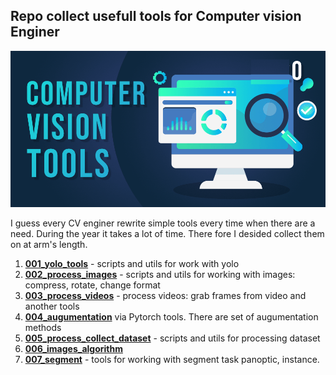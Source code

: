 ## Repo collect usefull tools for Computer vision Enginer
![](tools.png)

I guess every CV enginer rewrite simple tools every time when there are a need. During the year it takes a lot of time. There fore I desided collect them on at arm's length.

1. [**001_yolo_tools**](001_yolo_tools) - scripts and utils for work with yolo
2. [**002_process_images**](002_process_images) - scripts and utils for working with images: compress, rotate, change format
3. [**003_process_videos**](003_process_videos) - process videos: grab frames from video and another tools
4. [**004_augumentation**](004_augumentation) via Pytorch tools. There are set of augumentation methods
5. [**005_process_collect_dataset**](005_process_collect_dataset) - scripts and utils for processing dataset
6. [**006_images_algorithm**](006_images_algorithm)
7. [**007_segment**](007_segment) - tools for working with segment task panoptic, instance.

